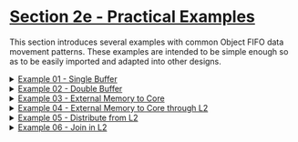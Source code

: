 <!---//===- README.md ---------------------------------------*- Markdown -*-===//
//
// This file is licensed under the Apache License v2.0 with LLVM Exceptions.
// See https://llvm.org/LICENSE.txt for license information.
// SPDX-License-Identifier: Apache-2.0 WITH LLVM-exception
//
// Copyright (C) 2024, Advanced Micro Devices, Inc.
// 
//===----------------------------------------------------------------------===//-->

# <ins>Section 2e - Practical Examples</ins>

This section introduces several examples with common Object FIFO data movement patterns. These examples are intended to be simple enough so as to be easily imported and adapted into other designs.

<details><summary><a href="./01_single_buffer/">Example 01 - Single Buffer</a></summary>

* Core to core data movement using a single buffer
</details>
<details><summary><a href="./02_double_buffer/">Example 02 - Double Buffer</a></summary>

* Core to core data movement using a double buffer
</details>
<details><summary><a href="./03_external_mem_to_core/">Example 03 - External Memory to Core</a></summary>

* External memory to core and back using double buffers
</details>
<details><summary><a href="./04_external_mem_to_core_L2/">Example 04 - External Memory to Core through L2</a></summary>

* External memory to core and back through L2 using double buffers
</details>
<details><summary><a href="./05_distribute_L2/">Example 05 - Distribute from L2</a></summary>

*  Distribute data from external memory to cores through L2
</details>
<details><summary><a href="./06_join_L2/">Example 06 - Join in L2</a></summary>

* Join data from cores to external memory through L2
</details>
